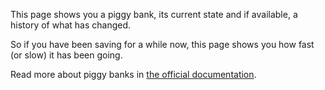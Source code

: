 This page shows you a piggy bank, its current state and if available, a history of what has changed.

So if you have been saving for a while now, this page shows you how fast (or slow) it has been going.

Read more about piggy banks in [the official documentation](https://docs.firefly-iii.org/advanced-concepts/piggies).

